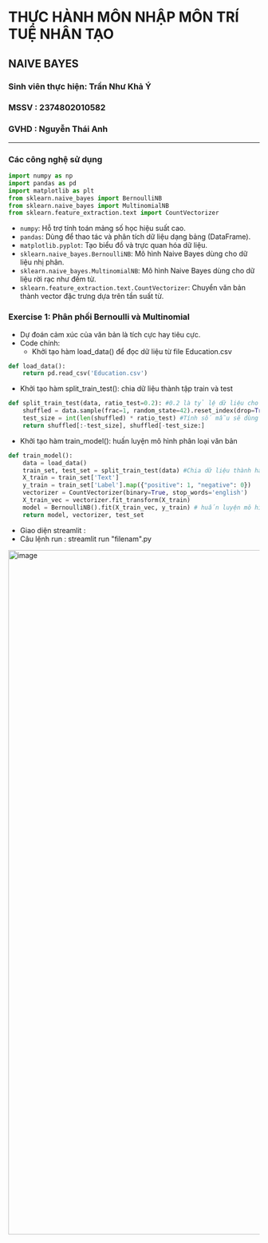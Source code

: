 # THỰC HÀNH MÔN NHẬP MÔN TRÍ TUỆ NHÂN TẠO
## **NAIVE BAYES**
### Sinh viên thực hiện: Trần Như Khả Ý
### MSSV : 2374802010582
### GVHD : Nguyễn Thái Anh
---
### Các công nghệ sử dụng
```python
import numpy as np
import pandas as pd
import matplotlib as plt
from sklearn.naive_bayes import BernoulliNB
from sklearn.naive_bayes import MultinomialNB
from sklearn.feature_extraction.text import CountVectorizer
```
- `numpy`: Hỗ trợ tính toán mảng số học hiệu suất cao.
- `pandas`: Dùng để thao tác và phân tích dữ liệu dạng bảng (DataFrame).
- `matplotlib.pyplot`: Tạo biểu đồ và trực quan hóa dữ liệu.
- `sklearn.naive_bayes.BernoulliNB`: Mô hình Naive Bayes dùng cho dữ liệu nhị phân.
- `sklearn.naive_bayes.MultinomialNB`: Mô hình Naive Bayes dùng cho dữ liệu rời rạc như đếm từ.
- `sklearn.feature_extraction.text.CountVectorizer`: Chuyển văn bản thành vector đặc trưng dựa trên tần suất từ.

### Exercise 1: Phân phối Bernoulli và Multinomial
- Dự đoán cảm xúc của văn bản là tích cực hay tiêu cực.
- Code chính:
  - Khởi tạo hàm load_data() để đọc dữ liệu từ file Education.csv
```python
def load_data():
    return pd.read_csv('Education.csv')
```
  - Khởi tạo hàm split_train_test(): chia dữ liệu thành tập train và test
```python
def split_train_test(data, ratio_test=0.2): #0.2 là tỷ lệ dữ liệu cho tập test
    shuffled = data.sample(frac=1, random_state=42).reset_index(drop=True)
    test_size = int(len(shuffled) * ratio_test) #Tính số mẫu sẽ dùng cho tập test
    return shuffled[:-test_size], shuffled[-test_size:]
```
  - Khởi tạo hàm train_model(): huấn luyện mô hình phân loại văn bản
```python
def train_model():
    data = load_data()
    train_set, test_set = split_train_test(data) #Chia dữ liệu thành hai phần: huấn luyện (train) và kiểm tra (test).
    X_train = train_set['Text']
    y_train = train_set['Label'].map({"positive": 1, "negative": 0})
    vectorizer = CountVectorizer(binary=True, stop_words='english')
    X_train_vec = vectorizer.fit_transform(X_train)
    model = BernoulliNB().fit(X_train_vec, y_train) # huấn luyện mô hình sử dụng Bernoulli (phù hợp với dữ liệu nhị phân) trên tập train.
    return model, vectorizer, test_set
```
- Giao diện streamlit :
- Câu lệnh run : streamlit run "filenam".py
<img width="2552" height="1370" alt="image" src="https://github.com/user-attachments/assets/25962793-13de-4fde-a113-5fa16c6766ea" />




